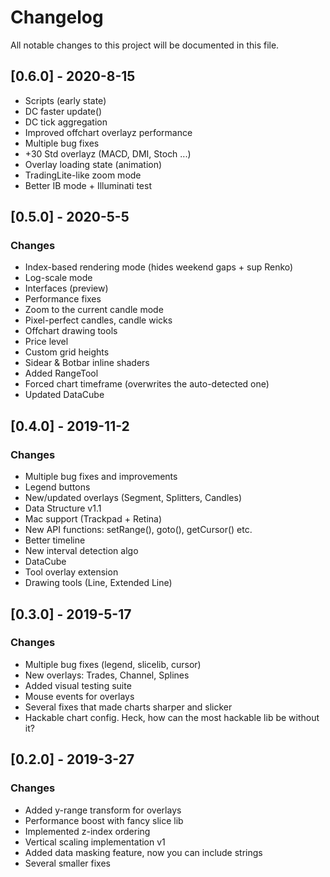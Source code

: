 # Changelog
All notable changes to this project will be documented in this file.

## [0.6.0] - 2020-8-15
- Scripts (early state)
- DC faster update()
- DC tick aggregation
- Improved offchart overlayz performance
- Multiple bug fixes
- +30 Std overlayz (MACD, DMI, Stoch ...)
- Overlay loading state (animation)
- TradingLite-like zoom mode
- Better IB mode + Illuminati test

## [0.5.0] - 2020-5-5
### Changes
- Index-based rendering mode (hides weekend gaps + sup Renko)
- Log-scale mode
- Interfaces (preview)
- Performance fixes
- Zoom to the current candle mode
- Pixel-perfect candles, candle wicks
- Offchart drawing tools
- Price level
- Custom grid heights
- Sidear & Botbar inline shaders
- Added RangeTool
- Forced chart timeframe (overwrites the auto-detected one)
- Updated DataCube

## [0.4.0] - 2019-11-2
### Changes
- Multiple bug fixes and improvements
- Legend buttons
- New/updated overlays (Segment, Splitters, Candles)
- Data Structure v1.1
- Mac support (Trackpad + Retina)
- New API functions: setRange(), goto(), getCursor() etc.
- Better timeline
- New interval detection algo
- DataCube
- Tool overlay extension
- Drawing tools (Line, Extended Line)

## [0.3.0] - 2019-5-17
### Changes
- Multiple bug fixes (legend, slicelib, cursor)
- New overlays: Trades, Channel, Splines
- Added visual testing suite
- Mouse events for overlays
- Several fixes that made charts sharper and slicker
- Hackable chart config. Heck, how can the most hackable lib be without it?

## [0.2.0] - 2019-3-27
### Changes
- Added y-range transform for overlays
- Performance boost with fancy slice lib
- Implemented z-index ordering
- Vertical scaling implementation v1
- Added data masking feature, now you can include strings
- Several smaller fixes
